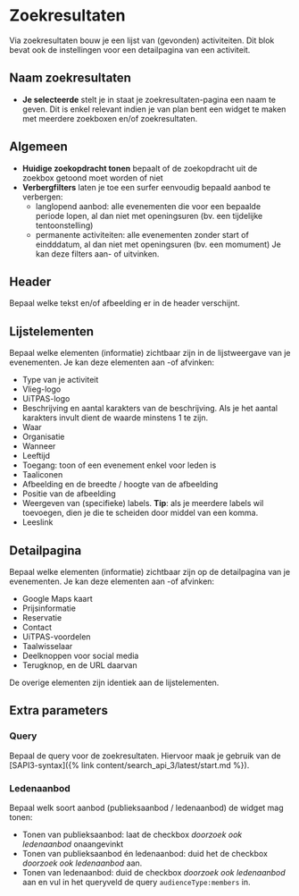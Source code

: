 ---
---

# Zoekresultaten

Via zoekresultaten bouw je een lijst van (gevonden) activiteiten. Dit blok bevat ook de instellingen voor een detailpagina van een activiteit.

## Naam zoekresultaten
* **Je selecteerde** stelt je in staat je zoekresultaten-pagina een naam te geven. Dit is enkel relevant indien je van plan bent een widget te maken met meerdere zoekboxen en/of zoekresultaten.

## Algemeen
* **Huidige zoekopdracht tonen** bepaalt of de zoekopdracht uit de zoekbox getoond moet worden of niet
* **Verbergfilters** laten je toe een surfer eenvoudig bepaald aanbod te verbergen:
  -   langlopend aanbod: alle evenementen die voor een bepaalde periode lopen, al dan niet met openingsuren (bv. een tijdelijke tentoonstelling)
  -   permanente activiteiten: alle evenementen zonder start of eindddatum, al dan niet met openingsuren (bv. een momument)
Je kan deze filters aan- of uitvinken.

## Header
Bepaal welke tekst en/of afbeelding er in de header verschijnt.

## Lijstelementen
Bepaal welke elementen (informatie) zichtbaar zijn in de lijstweergave van je evenementen. Je kan deze elementen aan -of afvinken:
* Type van je activiteit
* Vlieg-logo
* UiTPAS-logo
* Beschrijving en aantal karakters van de beschrijving. Als je het aantal karakters invult dient de waarde minstens 1 te zijn.
* Waar
* Organisatie
* Wanneer
* Leeftijd
* Toegang: toon of een evenement enkel voor leden is
* Taaliconen
* Afbeelding en de breedte / hoogte van de afbeelding
* Positie van de afbeelding
* Weergeven van (specifieke) labels. **Tip**: als je meerdere labels wil toevoegen, dien je die te scheiden door middel van een komma.
* Leeslink

## Detailpagina
Bepaal welke elementen (informatie) zichtbaar zijn op de detailpagina van je evenementen. Je kan deze elementen aan -of afvinken:
* Google Maps kaart
* Prijsinformatie
* Reservatie
* Contact
* UiTPAS-voordelen
* Taalwisselaar
* Deelknoppen voor social media
* Terugknop, en de URL daarvan

De overige elementen zijn identiek aan de lijstelementen.

## Extra parameters
### Query
Bepaal de query voor de zoekresultaten. Hiervoor maak je gebruik van de [SAPI3-syntax]({% link content/search_api_3/latest/start.md %}).

### Ledenaanbod
Bepaal welk soort aanbod (publieksaanbod / ledenaanbod) de widget mag tonen: 
* Tonen van publieksaanbod: laat de checkbox _doorzoek ook ledenaanbod_ onaangevinkt
* Tonen van publieksaanbod én ledenaanbod: duid het de checkbox _doorzoek ook ledenaanbod_ aan.
* Tonen van ledenaanbod: duid de checkbox _doorzoek ook ledenaanbod_ aan en vul in het queryveld de query 
`audienceType:members` in. 
